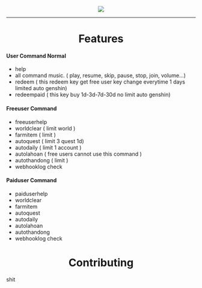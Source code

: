 
<p align="center">
 <a href="https://discord.gg/Q9yxuDz8HH"><img src="https://img.shields.io/discord/440536354544156683?label=Discord&logo=discord&style=for-the-badge&color=skyblue"></a>
</p>

---
<h1 align="center">Features</h1>

#### User Command Normal

- help
- all command music. ( play, resume, skip, pause, stop, join, volume...)
- redeem ( this redeem key get free user key change everytime 1 days limited auto genshin)
- redeempaid ( this key buy 1d-3d-7d-30d no limit auto genshin)

#### Freeuser Command

- freeuserhelp
- worldclear ( limit world )
- farmitem ( limit )
- autoquest ( limit 3 quest 1d)
- autodaily ( limit 1 account )
- autolahoan ( free users cannot use this command )
- autothandong ( limit ) 
- webhooklog check

#### Paiduser Command

- paiduserhelp
- worldclear 
- farmitem
- autoquest
- autodaily
- autolahoan
- autothandong
- webhooklog check

<h1 align="center">Contributing</h1>
shit
